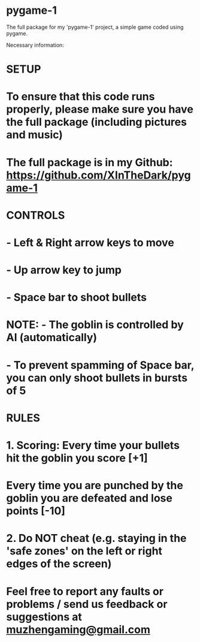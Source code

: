 # pygame-1
The full package for my 'pygame-1' project, a simple game coded using pygame.

Necessary information:

# SETUP #
# To ensure that this code runs properly, please make sure you have the full package (including pictures and music) #
# The full package is in my Github: https://github.com/XInTheDark/pygame-1
# CONTROLS #
# - Left & Right arrow keys to move
# - Up arrow key to jump
# - Space bar to shoot bullets
# NOTE: - The goblin is controlled by AI (automatically) #
#       - To prevent spamming of Space bar, you can only shoot bullets in bursts of 5 #

# RULES #
# 1. Scoring: Every time your bullets hit the goblin you score [+1]
#             Every time you are punched by the goblin you are defeated and lose points [-10]
# 2. Do NOT cheat (e.g. staying in the 'safe zones' on the left or right edges of the screen)

# Feel free to report any faults or problems / send us feedback or suggestions at muzhengaming@gmail.com #
